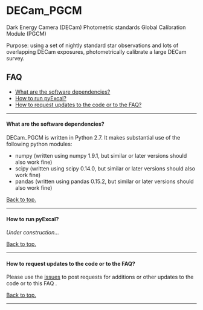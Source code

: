 # <a name="top"></a> DECam_PGCM
Dark Energy Camera (DECam) Photometric standards Global Calibration Module (PGCM)

Purpose:  using a set of nightly standard star observations and lots of overlapping DECam exposures, photometrically calibrate a large DECam survey. 

## FAQ

* [What are the software dependencies?](#dependencies)
* [How to run pyExcal?](#howtorun)
* [How to request updates to the code or to the FAQ?](#requests)

----------------------------------------------------------------------

#### <a name="dependencies"></a>What are the software dependencies?

DECam_PGCM is written in Python 2.7.  It makes substantial use of the following python modules:
<ul>
<li> numpy (written using numpy 1.9.1, but similar or later versions should also work fine)
<li> scipy (written using scipy 0.14.0, but similar or later versions should also work fine)
<li> pandas (written using pandas 0.15.2, but similar or later versions should also work fine)
</ul>

[Back to top.](#top)

----------------------------------------------------------------------

#### <a name="howtorun"></a>How to run pyExcal?

*Under construction...*

[Back to top.](#top)

----------------------------------------------------------------------

#### <a name="requests"></a>How to request updates to the code or to the FAQ?

Please use the [issues](https://github.com/DouglasLeeTucker/DECam_PGCM/issues) to post requests for additions or other updates
to the code or to this FAQ .

[Back to top.](#top)

----------------------------------------------------------------------
